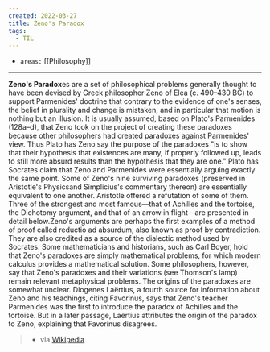 ```yaml
---
created: 2022-03-27
title: Zeno's Paradox
tags:
  - TIL
---
```


- `areas:` [[Philosophy]]

---

**Zeno's Paradox**es are a set of philosophical problems generally thought to have been devised by Greek philosopher Zeno of Elea (c. 490–430 BC) to support Parmenides' doctrine that contrary to the evidence of one's senses, the belief in plurality and change is mistaken, and in particular that motion is nothing but an illusion.  It is usually assumed, based on Plato's Parmenides (128a–d), that Zeno took on the project of creating these paradoxes because other philosophers had created paradoxes against Parmenides' view.  Thus Plato has Zeno say the purpose of the paradoxes "is to show that their hypothesis that existences are many, if properly followed up, leads to still more absurd results than the hypothesis that they are one." Plato has Socrates claim that Zeno and Parmenides were essentially arguing exactly the same point. Some of Zeno's nine surviving paradoxes (preserved in Aristotle's Physicsand Simplicius's commentary thereon) are essentially equivalent to one another. Aristotle offered a refutation of some of them.  Three of the strongest and most famous—that of Achilles and the tortoise, the Dichotomy argument, and that of an arrow in flight—are presented in detail below.Zeno's arguments are perhaps the first examples of a method of proof called reductio ad absurdum, also known as proof by contradiction.  They are also credited as a source of the dialectic method used by Socrates. Some mathematicians and historians, such as Carl Boyer, hold that Zeno's paradoxes are simply mathematical problems, for which modern calculus provides a mathematical solution. Some philosophers, however, say that Zeno's paradoxes and their variations (see Thomson's lamp) remain relevant metaphysical problems. The origins of the paradoxes are somewhat unclear. Diogenes Laërtius, a fourth source for information about Zeno and his teachings, citing Favorinus, says that Zeno's teacher Parmenides was the first to introduce the paradox of Achilles and the tortoise. But in a later passage, Laërtius attributes the origin of the paradox to Zeno, explaining that Favorinus disagrees. 
> - via [Wikipedia](https://en.wikipedia.org/wiki/Zeno's%20paradoxes)